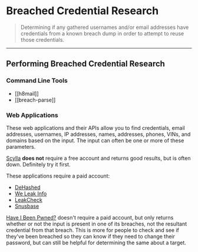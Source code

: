 # Breached Credential Research

> Determining if any gathered usernames and/or email addresses have credentials from a known breach dump in order to attempt to reuse those credentials.

---

## Performing Breached Credential Research

### Command Line Tools

- [[h8mail]]
- [[breach-parse]]

### Web Applications

These web applications and their APIs allow you to find credentials, email addresses, usernames, IP addresses, names, addresses, phones, VINs, and domains based on the input. The input can often be one or more of these parameters.

[Scylla](http://www.scylla.sh/) **does not** require a free account and returns good results, but is often down. Definitely try it first.

These applications require a paid account:

- [DeHashed](https://dehashed.com/)
- [We Leak Info](https://weleakinfo.to/)
- [LeakCheck](https://leakcheck.net/)
- [Snusbase](https://leakcheck.net/)

[Have I Been Pwned?](https://haveibeenpwned.com/) doesn't require a paid account, but only returns whether or not the input is present in one of its breaches, not the resultant credential from that breach. This is more for people to check and see if they've been breached so they can know if they need to change their password, but can still be helpful for determining the same about a target.
